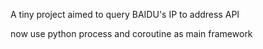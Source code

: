 A tiny project aimed to query BAIDU's IP to address API

now use python process and coroutine as main framework
